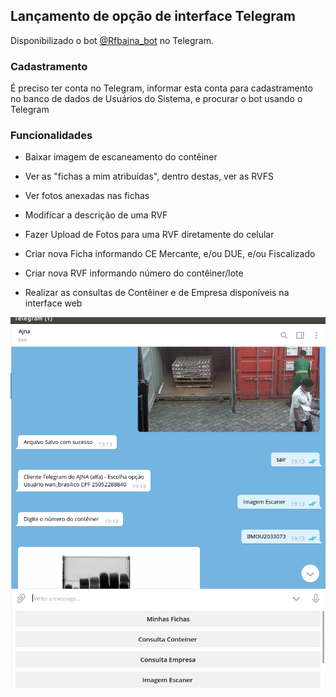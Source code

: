 ## Lançamento de opção de interface Telegram

Disponibilizado o bot [@Rfbajna_bot](https://t.me/Rfbajna_bot) no Telegram.

### Cadastramento

É preciso ter conta no Telegram, informar esta conta para cadastramento no 
banco de dados de Usuários do Sistema, e procurar o bot usando o Telegram   

### Funcionalidades

- Baixar imagem de escaneamento do contêiner

- Ver as "fichas a mim atribuídas", dentro destas, ver as RVFS

- Ver fotos anexadas nas fichas

- Modificar a descrição de uma RVF

- Fazer Upload de Fotos para uma RVF diretamente do celular

- Criar nova Ficha informando CE Mercante, e/ou DUE, e/ou Fiscalizado

- Criar nova RVF informando número do contêiner/lote

- Realizar as consultas de Contêiner e de Empresa disponíveis na interface web

![Tela Telegram](../images/telegram.png)